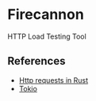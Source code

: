 # Firecannon

HTTP Load Testing Tool

## References

- [Http requests in Rust](https://www.petergirnus.com/blog/how-to-make-http-requests-in-rust)
- [Tokio](https://tokio.rs/tokio/tutorial/hello-tokio#async-main-function)
